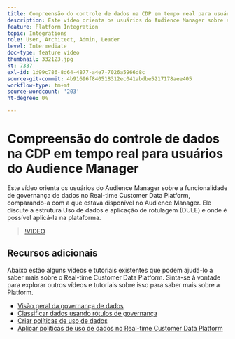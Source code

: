 ```yaml
---
title: Compreensão do controle de dados na CDP em tempo real para usuários do Audience Manager
description: Este vídeo orienta os usuários do Audience Manager sobre a funcionalidade de governança de dados no Real-time Customer Data Platform, comparando-a com a que estava disponível no Audience Manager. Ele discute a estrutura Uso de dados e aplicação de rotulagem (DULE) e onde é possível aplicá-la na plataforma.
feature: Platform Integration
topic: Integrations
role: User, Architect, Admin, Leader
level: Intermediate
doc-type: feature video
thumbnail: 332123.jpg
kt: 7337
exl-id: 1d99c786-8d64-4877-a4e7-7026a5966d8c
source-git-commit: 4b91696f840518312ec041abdbe5217178aee405
workflow-type: tm+mt
source-wordcount: '203'
ht-degree: 0%

---
```


# Compreensão do controle de dados na CDP em tempo real para usuários do Audience Manager

Este vídeo orienta os usuários do Audience Manager sobre a funcionalidade de governança de dados no Real-time Customer Data Platform, comparando-a com a que estava disponível no Audience Manager. Ele discute a estrutura Uso de dados e aplicação de rotulagem (DULE) e onde é possível aplicá-la na plataforma.

>[!VIDEO](https://video.tv.adobe.com/v/332123/?quality=12&learn=on)

## Recursos adicionais

Abaixo estão alguns vídeos e tutoriais existentes que podem ajudá-lo a saber mais sobre o Real-time Customer Data Platform. Sinta-se à vontade para explorar outros vídeos e tutoriais sobre isso para saber mais sobre a Platform.

* [Visão geral da governança de dados](https://experienceleague.adobe.com/docs/platform-learn/tutorials/data-governance/understanding-data-governance.html?lang=en#data-governance)
* [Classificar dados usando rótulos de governança](https://experienceleague.adobe.com/docs/platform-learn/tutorials/data-governance/classify-data-using-governance-labels.html?lang=en#data-governance)
* [Criar políticas de uso de dados](https://experienceleague.adobe.com/docs/platform-learn/tutorials/data-governance/create-data-usage-policies.html?lang=en#data-governance)
* [Aplicar políticas de uso de dados no Real-time Customer Data Platform](https://experienceleague.adobe.com/docs/platform-learn/tutorials/data-governance/enforce-data-usage-policies-in-real-time-cdp.html?lang=en#data-governance)
